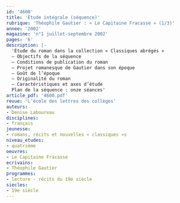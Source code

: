 ```yaml
---
id: '4600'
title: 'Étude intégrale (séquence)'
rubrique: 'Théophile Gautier : « Le Capitaine Fracasse » (1/3)'
annee: '2002'
magazine: 'n°1 juillet-septembre 2002'
pages: '6'
description: |-
  'Étude du roman dans la collection « Classiques abrégés »
  – Objectifs de la séquence
  – Conditions de publication du roman
  – Projet romanesque de Gautier dans son époque
  – Goût de l’époque
  – Originalité du roman
  – Caractéristiques et axes d’étude
  Plan de la séquence : onze séances'
article_pdf: '4600.pdf'
revue: 'L’école des lettres des collèges'
auteurs:
- Denise Laboureau
disciplines:
- français
jeunesse:
- romans, récits et nouvelles « classiques »s
niveau_etudes:
- quatrième
oeuvres:
- Le Capitaine Fracasse
ecrivains:
- Théophile Gautier
programmes:
- lecture - récits du 19e siècle
siecles:
- 19e siècle
---
```

